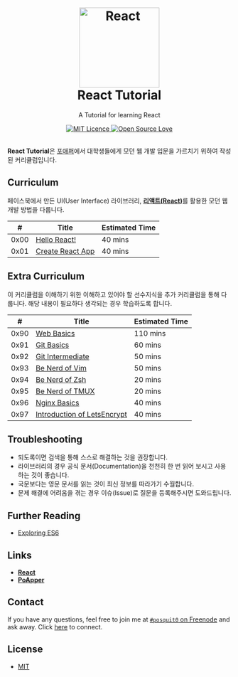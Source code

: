 <h1 align="center">
  <a href="https://github.com/posquit0/react-tutorial" title="React Tutorial">
    <img alt="React" src="https://facebook.github.io/react/img/logo.svg" width="180px" height="180px" />
  </a>
  <br />
  React Tutorial
</h1>

<p align="center">
  A Tutorial for learning React
</p>

<div align="center">
  <a href="https://opensource.org/licenses/mit-license.php">
    <img alt="MIT Licence" src="https://badges.frapsoft.com/os/mit/mit.svg?v=103" />
  </a>
  <a href="https://github.com/ellerbrock/open-source-badge/">
    <img alt="Open Source Love" src="https://badges.frapsoft.com/os/v1/open-source.svg?v=103" />
  </a>
</div>

<br />

**React Tutorial**은 [포애퍼](http://www.poapper.com)에서 대학생들에게 모던 웹 개발 입문을 가르치기 위하여 작성된 커리큘럼입니다.


## Curriculum

페이스북에서 만든 UI(User Interface) 라이브러리, [**리액트(React)**](https://facebook.github.io/react/)를 활용한 모던 웹 개발 방법을 다룹니다.

| #    | Title                                                            | Estimated Time |
| :--: |----------------------------------------------------------------- | :------------- |
| 0x00 | [Hello React!](00-hello-world/README.md)                         | 40 mins        |
| 0x01 | [Create React App](01-create-react-app/README.md)                | 40 mins        |


## Extra Curriculum

이 커리큘럼을 이해하기 위한 이해하고 있어야 할 선수지식을 추가 커리큘럼을 통해 다룹니다. 해당 내용이 필요하다 생각되는 경우 학습하도록 합니다.

| #    | Title                                                            | Estimated Time |
| :--: |----------------------------------------------------------------- | :------------- |
| 0x90 | [Web Basics](90-web-basics/README.md)                            | 110 mins       |
| 0x91 | [Git Basics](91-git-basics/README.md)                            | 60 mins        |
| 0x92 | [Git Intermediate](92-git-intermediate/README.md)                | 50 mins        |
| 0x93 | [Be Nerd of Vim](93-be-nerd-of-vim/README.md)                    | 50 mins        |
| 0x94 | [Be Nerd of Zsh](94-be-nerd-of-zsh/README.md)                    | 20 mins        |
| 0x95 | [Be Nerd of TMUX](95-be-nerd-of-tmux/README.md)                  | 20 mins        |
| 0x96 | [Nginx Basics](96-nginx-basics/README.md)                        | 40 mins        |
| 0x97 | [Introduction of LetsEncrypt](97-intro-of-letsencrypt/README.md) | 40 mins        |


## Troubleshooting

- 되도록이면 검색을 통해 스스로 해결하는 것을 권장합니다.
- 라이브러리의 경우 공식 문서(Documentation)을 천천히 한 번 읽어 보시고 사용하는 것이 좋습니다.
- 국문보다는 영문 문서를 읽는 것이 최신 정보를 따라가기 수월합니다.
- 문제 해결에 어려움을 겪는 경우 이슈(Issue)로 질문을 등록해주시면 도와드립니다.


## Further Reading

- [Exploring ES6](http://exploringjs.com/es6/)


## Links

- [**React**](https://facebook.github.io/react)
- [**PoApper**](http://www.poapper.com)


## <a name="contact">Contact

If you have any questions, feel free to join me at [`#posquit0` on Freenode](irc://irc.freenode.net/posquit0) and ask away. Click [here](https://kiwiirc.com/client/irc.freenode.net/posquit0) to connect.


## <a name="license">License

- [MIT](https://github.com/posquit0/react-tutorial/blob/master/LICENSE)
